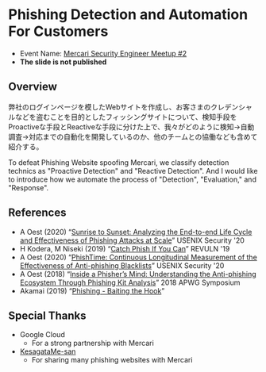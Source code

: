 # Phishing Detection and Automation For Customers
- Event Name: [Mercari Security Engineer Meetup #2](https://mercari.connpass.com/event/193664/)
- **The slide is not published**

## Overview
弊社のログインページを模したWebサイトを作成し、お客さまのクレデンシャルなどを盗むことを目的としたフィッシングサイトについて、検知手段をProactiveな手段とReactiveな手段に分けた上で、我々がどのように検知→自動調査→対応までの自動化を開発しているのか、他のチームとの協働なども含めて紹介する。

To defeat Phishing Website spoofing Mercari, we classify detection technics as "Proactive Detection" and "Reactive Detection". And I would like to introduce how we automate the process of "Detection", "Evaluation," and "Response".


## References
- A Oest (2020) “[Sunrise to Sunset: Analyzing the End-to-end Life Cycle and Effectiveness of Phishing Attacks at Scale](https://www.usenix.org/conference/usenixsecurity20/presentation/oest-sunrise)” USENIX Security '20
- H Kodera, M Niseki (2019) “[Catch Phish If You Can](https://revuln.com/files/slides/revuln19/revuln19_4.pdf)” REVULN '19
- A Oest (2020) “[PhishTime: Continuous Longitudinal Measurement of the Effectiveness of Anti-phishing Blacklists](https://www.usenix.org/conference/usenixsecurity20/presentation/oest-phishtime)” USENIX Security '20
- A Oest (2018) “[Inside a Phisher’s Mind: Understanding the Anti-phishing Ecosystem Through Phishing Kit Analysis](https://docs.apwg.org/ecrimeresearch/2018/5349207.pdf)” 2018 APWG Symposium
- Akamai (2019) “[Phishing - Baiting the Hook](https://www.akamai.com/us/en/multimedia/documents/state-of-the-internet/soti-security-phishing-baiting-the-hook-report-2019.pdf)”

## Special Thanks
- Google Cloud
  - For a strong partnership with Mercari
- [KesagataMe-san](https://twitter.com/KesaGataMe0)
  - For sharing many phishing websites with Mercari

